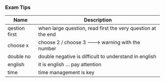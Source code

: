 ### Exam Tips

| Name | Description |
| --- | --- |
| qestion first | when large question, read first the very question at the end |
| choose x | choose 2 / choose 3 ---> warning with the number |
| double no | double negative is difficult to understand in english |
| english | it is english … pay attention |
| time | time management is key |

